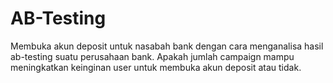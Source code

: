 # AB-Testing
Membuka akun deposit untuk  nasabah bank dengan cara menganalisa hasil ab-testing suatu perusahaan bank.  Apakah jumlah campaign mampu meningkatkan keinginan user  untuk membuka akun deposit atau tidak.
